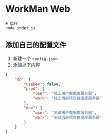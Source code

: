 # WorkMan Web

```shell
# 运行
node index.js
```

## 添加自己的配置文件
1. 新建一个 `config.json`
2. 添加以下内容

```json
{
	"db": {
		"useDev": false,
		"prod": {
			"user": "线上用户数据库服务器",
			"work": "线上当前项目数据库服务器"
		},
		"dev": {
			"user": "测试用户数据库服务器",
			"work": "测试当前项目数据库服务器"
		}
	}
}
```